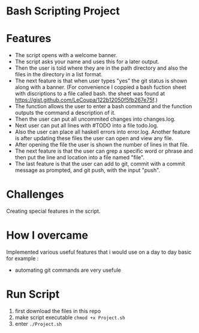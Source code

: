 
# Bash Scripting Project
# Features 
* The script opens with a welcome banner. 
* The script asks your name and uses this for a later output. 
* Then the user is told where they are in the path directory and also the files in the directory in a list format. 
* The next feature is that when user types "yes" the git status is shown along with a banner. (For convenience I coppied a bash fuction sheet with discriptions to a file called bash. the sheet was found at https://gist.github.com/LeCoupa/122b12050f5fb267e75f.)
* The function allows the user to enter a bash command and the function outputs the command a description of it. 
* Then the user can put all uncommited changes into changes.log. 
* Next user can put all lines with #TODO into a file todo.log. 
* Also the user can place all haskell errors into error.log. Another feature is after updating these files the user can open and view any file. 
* After opening the file the user is shown the number of lines in that file. 
* The next feature is that the user can grep a specific word or phrase and then put the line and location into a file named "file". 
* The last feature is that the user can add to git, commit with a commit message as prompted, and git push, with the input "push".


# Challenges 
Creating special features in the script. 


# How I overcame 

Implemented various useful features that i would use on a day to day basic 
for example :

* automating git commands are very usefule 


# Run Script 

1. first download the files in this repo 
2. make script executable `chmod +x Project.sh`
3. enter `./Project.sh`
